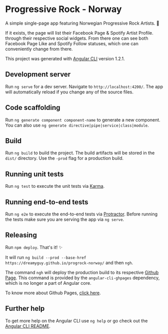 # Progressive Rock - Norway

A simple single-page app featuring Norwegian Progressive Rock Artists. :guitar:

If it exists, the page will list their Facebook Page & Spotify Artist Profile. through their respective social widgets. From there one can see both Facebook Page Like and Spotify Follow statuses, which one can conveniently change from there.

This project was generated with [Angular CLI](https://github.com/angular/angular-cli) version 1.2.1.

## Development server

Run `ng serve` for a dev server. Navigate to `http://localhost:4200/`. The app will automatically reload if you change any of the source files.

## Code scaffolding

Run `ng generate component component-name` to generate a new component. You can also use `ng generate directive|pipe|service|class|module`.

## Build

Run `ng build` to build the project. The build artifacts will be stored in the `dist/` directory. Use the `-prod` flag for a production build.

## Running unit tests

Run `ng test` to execute the unit tests via [Karma](https://karma-runner.github.io).

## Running end-to-end tests

Run `ng e2e` to execute the end-to-end tests via [Protractor](http://www.protractortest.org/).
Before running the tests make sure you are serving the app via `ng serve`.

## Releasing

Run `npm deploy`. That's it! :sparkles:

It will run `ng build --prod --base-href https://dreamyguy.github.io/progrock-norway/` and then `ngh`.

The command `ngh` will deploy the production build to its respective [Github Page](https://dreamyguy.github.io/progrock-norway/). This command is provided by the `angular-cli-ghpages` dependency, which is no longer a part of Angular core.

To know more about Github Pages, [click here](https://pages.github.com/).

## Further help

To get more help on the Angular CLI use `ng help` or go check out the [Angular CLI README](https://github.com/angular/angular-cli/blob/master/README.md).

